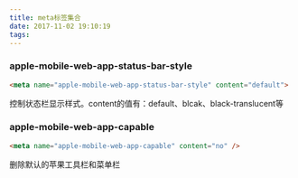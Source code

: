 ```yaml
---
title: meta标签集合
date: 2017-11-02 19:10:19
tags:
---
```

### apple-mobile-web-app-status-bar-style  
```html  
<meta name="apple-mobile-web-app-status-bar-style" content="default"> 
```  
 控制状态栏显示样式。content的值有：default、blcak、black-translucent等  

###  apple-mobile-web-app-capable  
```html  
<meta name="apple-mobile-web-app-capable" content="no" />  
```  
删除默认的苹果工具栏和菜单栏
